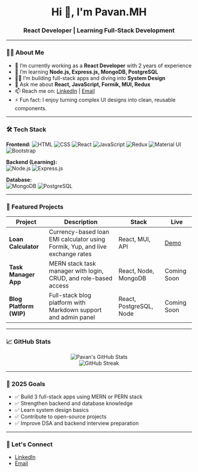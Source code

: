 <h1 align="center">Hi 👋, I'm Pavan.MH</h1>
<h3 align="center">React Developer | Learning Full-Stack Development</h3>

---

### 🧑‍💻 About Me

- 🔭 I’m currently working as a **React Developer** with 2 years of experience  
- 🌱 I’m learning **Node.js, Express.js, MongoDB, PostgreSQL**  
- 👨‍💻 I’m building full-stack apps and diving into **System Design**  
- 💬 Ask me about **React, JavaScript, Formik, MUI, Redux**  
- 📫 Reach me on: [LinkedIn](https://www.linkedin.com/in/pavan-m-h-434695292/) | [Email](mailto:pavanmh935@gmail.com)  
- ⚡ Fun fact: I enjoy turning complex UI designs into clean, reusable components.

---

### 🛠️ Tech Stack

**Frontend:** 
![HTML](https://img.shields.io/badge/-HTML5-E34F26?style=flat-square&logo=html5&logoColor=white)
![CSS](https://img.shields.io/badge/-CSS3-1572B6?style=flat-square&logo=css3)
![React](https://img.shields.io/badge/-React-61DAFB?style=flat-square&logo=react)
![JavaScript](https://img.shields.io/badge/-JavaScript-F7DF1E?style=flat-square&logo=javascript)
![Redux](https://img.shields.io/badge/-Redux-764ABC?style=flat-square&logo=redux)
![Material UI](https://img.shields.io/badge/-MUI-007FFF?style=flat-square&logo=mui)
![Bootstrap](https://img.shields.io/badge/-Bootstrap-563D7C?style=flat-square&logo=bootstrap)

**Backend (Learning):**  
![Node.js](https://img.shields.io/badge/-Node.js-339933?style=flat-square&logo=node.js)
![Express.js](https://img.shields.io/badge/-Express.js-000000?style=flat-square&logo=express)

**Database:**  
![MongoDB](https://img.shields.io/badge/-MongoDB-47A248?style=flat-square&logo=mongodb)
![PostgreSQL](https://img.shields.io/badge/-PostgreSQL-336791?style=flat-square&logo=postgresql)

---

### 📌 Featured Projects

| Project | Description | Stack | Live |
|--------|-------------|-------|------|
| **Loan Calculator** | Currency-based loan EMI calculator using Formik, Yup, and live exchange rates | React, MUI, API | [Demo](#) |
| **Task Manager App** | MERN stack task manager with login, CRUD, and role-based access | React, Node, MongoDB | Coming Soon |
| **Blog Platform (WIP)** | Full-stack blog platform with Markdown support and admin panel | React, PostgreSQL, Node | Coming Soon |

---

### 📈 GitHub Stats

<p align="center">
  <img src="https://github-readme-stats.vercel.app/api?username=Pavan1122001&show_icons=true&theme=radical" alt="Pavan's GitHub Stats" />
  <br/>
  <img src="https://github-readme-streak-stats.herokuapp.com/?user=Pavan1122001&theme=radical" alt="GitHub Streak" />
</p>

---

### 🎯 2025 Goals
- ✅ Build 3 full-stack apps using MERN or PERN stack  
- ✅ Strengthen backend and database knowledge  
- ✅ Learn system design basics  
- ✅ Contribute to open-source projects  
- ✅ Improve DSA and backend interview preparation

---

### 🤝 Let's Connect

- [LinkedIn](https://www.linkedin.com/in/pavan-m-h-434695292/)
- [Email](pavanmh935@gmail.com)
